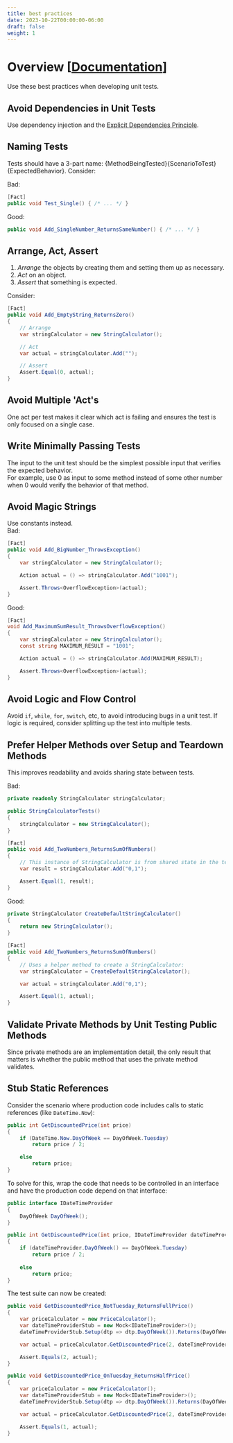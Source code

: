 ```yaml
---
title: best practices
date: 2023-10-22T00:00:00-06:00
draft: false
weight: 1
---
```


# Overview [[Documentation](https://learn.microsoft.com/en-us/dotnet/core/testing/unit-testing-best-practices)]  

Use these best practices when developing unit tests.

## Avoid Dependencies in Unit Tests
Use dependency injection and the [Explicit Dependencies Principle](https://deviq.com/explicit-dependencies-principle).

## Naming Tests
Tests should have a 3-part name: {MethodBeingTested}{ScenarioToTest}{ExpectedBehavior}. Consider:

<r>Bad</r>:

```cs
[Fact]
public void Test_Single() { /* ... */ }
```

<g>Good</g>:

```cs
public void Add_SingleNumber_ReturnsSameNumber() { /* ... */ }
```

## Arrange, Act, Assert
1. *Arrange* the objects by creating them and setting them up as necessary.
2. *Act* on an object.
3. *Assert* that something is expected.

Consider:
```cs
[Fact]
public void Add_EmptyString_ReturnsZero()
{
    // Arrange
    var stringCalculator = new StringCalculator();

    // Act
    var actual = stringCalculator.Add("");

    // Assert
    Assert.Equal(0, actual);
}
```

## Avoid Multiple 'Act's
One act per test makes it clear which act is failing and ensures the test is only focused on a single case.

## Write Minimally Passing Tests
The input to the unit test should be the simplest possible input that verifies the expected behavior.  
For example, use 0 as input to some method instead of some other number when 0 would verify the behavior of that method.

## Avoid Magic Strings
Use constants instead.  
<r>Bad</r>:

```cs
[Fact]
public void Add_BigNumber_ThrowsException()
{
    var stringCalculator = new StringCalculator();

    Action actual = () => stringCalculator.Add("1001");

    Assert.Throws<OverflowException>(actual);
}
```

<g>Good</g>:

```cs
[Fact]
void Add_MaximumSumResult_ThrowsOverflowException()
{
    var stringCalculator = new StringCalculator();
    const string MAXIMUM_RESULT = "1001";

    Action actual = () => stringCalculator.Add(MAXIMUM_RESULT);

    Assert.Throws<OverflowException>(actual);
}
```

## Avoid Logic and Flow Control
Avoid `if`, `while`, `for`, `switch`, etc, to avoid introducing bugs in a unit test. If logic is required,
consider splitting up the test into multiple tests.

## Prefer Helper Methods over Setup and Teardown Methods
This improves readability and avoids sharing state between tests.

<r>Bad</r>:

```cs
private readonly StringCalculator stringCalculator;

public StringCalculatorTests()
{
    stringCalculator = new StringCalculator();
}

[Fact]
public void Add_TwoNumbers_ReturnsSumOfNumbers()
{
    // This instance of StringCalculator is from shared state in the test class:
    var result = stringCalculator.Add("0,1");

    Assert.Equal(1, result);
}
```

<g>Good</g>:

```cs
private StringCalculator CreateDefaultStringCalculator()
{
    return new StringCalculator();
}

[Fact]
public void Add_TwoNumbers_ReturnsSumOfNumbers()
{
    // Uses a helper method to create a StringCalculator:
    var stringCalculator = CreateDefaultStringCalculator();

    var actual = stringCalculator.Add("0,1");

    Assert.Equal(1, actual);
}
```

## Validate Private Methods by Unit Testing Public Methods
Since private methods are an implementation detail, the only result that matters is whether the public method
that uses the private method validates.

## Stub Static References
Consider the scenario where production code includes calls to static references (like `DateTime.Now`):
```cs
public int GetDiscountedPrice(int price)
{
    if (DateTime.Now.DayOfWeek == DayOfWeek.Tuesday)
        return price / 2;

    else
        return price;
}
```

To solve for this, wrap the code that needs to be controlled in an interface and have the production code
depend on that interface:
```cs
public interface IDateTimeProvider
{
    DayOfWeek DayOfWeek();
}

public int GetDiscountedPrice(int price, IDateTimeProvider dateTimeProvider)
{
    if (dateTimeProvider.DayOfWeek() == DayOfWeek.Tuesday)
        return price / 2;
    
    else
        return price;
}
```

The test suite can now be created:
```cs
public void GetDiscountedPrice_NotTuesday_ReturnsFullPrice()
{
    var priceCalculator = new PriceCalculator();
    var dateTimeProviderStub = new Mock<IDateTimeProvider>();
    dateTimeProviderStub.Setup(dtp => dtp.DayOfWeek()).Returns(DayOfWeek.Monday);

    var actual = priceCalculator.GetDiscountedPrice(2, dateTimeProviderStub);

    Assert.Equals(2, actual);
}

public void GetDiscountedPrice_OnTuesday_ReturnsHalfPrice()
{
    var priceCalculator = new PriceCalculator();
    var dateTimeProviderStub = new Mock<IDateTimeProvider>();
    dateTimeProviderStub.Setup(dtp => dtp.DayOfWeek()).Returns(DayOfWeek.Tuesday);

    var actual = priceCalculator.GetDiscountedPrice(2, dateTimeProviderStub);

    Assert.Equals(1, actual);
}
```